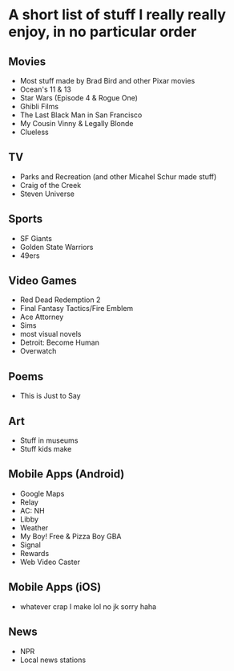 # A short list of stuff I really really enjoy, in no particular order

## Movies

- Most stuff made by Brad Bird and other Pixar movies
- Ocean's 11 & 13
- Star Wars (Episode 4 & Rogue One)
- Ghibli Films
- The Last Black Man in San Francisco
- My Cousin Vinny & Legally Blonde
- Clueless


## TV

- Parks and Recreation (and other Micahel Schur made stuff)
- Craig of the Creek
- Steven Universe


## Sports

- SF Giants
- Golden State Warriors
- 49ers

## Video Games

- Red Dead Redemption 2
- Final Fantasy Tactics/Fire Emblem
- Ace Attorney
- Sims
- most visual novels
- Detroit: Become Human
- Overwatch

## Poems

- This is Just to Say

## Art

- Stuff in museums
- Stuff kids make

## Mobile Apps (Android)

- Google Maps
- Relay
- AC: NH
- Libby
- Weather
- My Boy! Free & Pizza Boy GBA
- Signal
- Rewards
- Web Video Caster

## Mobile Apps (iOS)

- whatever crap I make lol no jk sorry haha

## News

- NPR
- Local news stations
